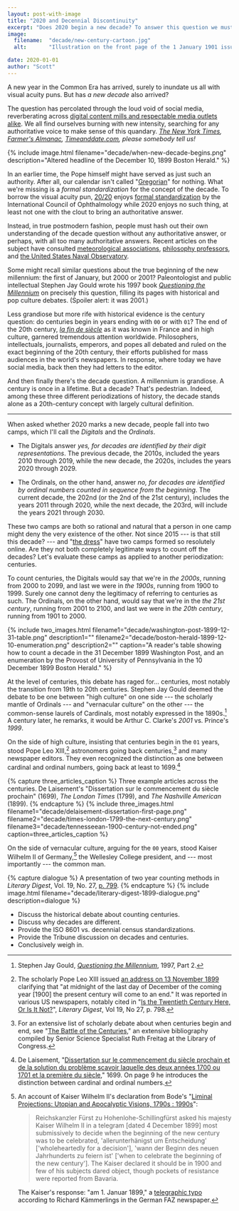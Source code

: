```yaml
---
layout: post-with-image
title: "2020 and Decennial Discontinuity"
excerpt: "Does 2020 begin a new decade? To answer this question we must consult the pope, the Czar, the Kaiser, the census, and ISO 8601."
image:
  filename:  "decade/new-century-cartoon.jpg"
  alt:       "Illustration on the front page of the 1 January 1901 issue of The Washington Times."

date: 2020-01-01
author: "Scott"
---
```


A new year in the Common Era has arrived, surely to inundate us all with visual acuity puns. But has _a new decade_ also arrived?

The question has percolated through the loud void of social media, reverberating across [digital content mills and respectable media outlets alike](https://duckduckgo.com/?q=is+2020+a+new+decade&t=h_&ia=news). We all find ourselves burning with new intensity, searching for any authoritative voice to make sense of this quandary. _[The New York Times](https://www.nytimes.com/2019/11/28/us/what-is-decade.html), [Farmer's Almanac](https://www.farmersalmanac.com/new-decade-2020-or-2021-100900), [Timeanddate.com](https://www.timeanddate.com/calendar/decade.html), please somebody tell us!_

{% include image.html filename="decade/when-new-decade-begins.png" description="Altered headline of the December 10, 1899 Boston Herald." %}

In an earlier time, the Pope himself might have served as just such an authority. After all, our calendar isn't called "[Gregorian](https://en.wikipedia.org/wiki/Pope_Gregory_XIII)" for nothing. What we're missing is a _formal standardization_ for the concept of the decade. To borrow the visual acuity pun, [20/20](https://www.aoa.org/patients-and-public/eye-and-vision-problems/glossary-of-eye-and-vision-conditions/visual-acuity) enjoys [formal standardization](http://www.icoph.org/dynamic/attachments/resources/icovisualacuity1984.pdf) by the International Council of Ophthalmology while 2020 enjoys no such thing, at least not one with the clout to bring an authoritative answer.

Instead, in true postmodern fashion, people must hash out their own understanding of the decade question without any authoritative answer, or perhaps, with all too many authoritative answers. Recent articles on the subject have consulted [meteorological associations](https://www.forbes.com/sites/marshallshepherd/2020/01/01/is-2020-the-start-of-a-new-decadea-human-technical-and-climate-perspective/#18ed2fd3ee2f), [philosophy professors](https://www.usatoday.com/story/news/nation/2019/12/10/2020-start-new-decade-some-say-thats-not-until-2021/4366467002/), and [the United States Naval Observatory](https://www.nytimes.com/2019/11/28/us/what-is-decade.html).




Some might recall similar questions about the true beginning of the new millennium: the first of January, but 2000 or 2001? Paleontologist and public intellectual Stephen Jay Gould wrote his 1997 book _[Questioning the Millennium](https://www.hup.harvard.edu/catalog.php?isbn=9780674061644)_ on precisely this question, filling its pages with historical and pop culture debates. (Spoiler alert: it was 2001.)

Less grandiose but more rife with historical evidence is the century question: do centuries begin in years ending with `00` or with `01`? The end of the 20th century, _[la fin de siècle](https://en.wikipedia.org/wiki/Fin_de_si%C3%A8cle)_ as it was known in France and in high culture, garnered tremendous attention worldwide. Philosophers, intellectuals, journalists, emperors, and popes all debated and ruled on the exact beginning of the 20th century, their efforts published for mass audiences in the world's newspapers. In response, where today we have social media, back then they had letters to the editor.

And then finally there's the decade question. A millennium is grandiose. A century is once in a lifetime. But a decade? That's pedestrian. Indeed, among these three different periodizations of history, the decade stands alone as a 20th-century concept with largely cultural definition.



* * *

When asked whether 2020 marks a new decade, people fall into two camps, which I'll call the _Digitals_ and the _Ordinals_.

* The Digitals answer _yes, for decades are identified by their digit representations_. The previous decade, the 2010s, included the years 2010 through 2019, while the new decade, the 2020s, includes the years 2020 through 2029.

* The Ordinals, on the other hand, answer _no, for decades are identified by ordinal numbers counted in sequence from the beginning_. The current decade, the 202nd (or the 2nd of the 21st century), includes the years 2011 through 2020, while the next decade, the 203rd, will include the years 2021 through 2030.

These two camps are both so rational and natural that a person in one camp might deny the very existence of the other. Not since 2015 --- is that still this decade? --- and "[the dress](https://en.wikipedia.org/wiki/The_dress)" have two camps formed so resolutely online. Are they not both completely legitimate ways to count off the decades? Let's evaluate these camps as applied to another periodization: centuries.

To count centuries, the Digitals would say that we're in _the 2000s_, running from 2000 to 2099, and last we were in _the 1900s_, running from 1900 to 1999. Surely one cannot deny the legitimacy of referring to centuries as such. The Ordinals, on the other hand, would say that we're in the _the 21st century_, running from 2001 to 2100, and last we were in _the 20th century_, running from 1901 to 2000.

{% include two_images.html
	filename1="decade/washington-post-1899-12-31-table.png"
	description1=""
	filename2="decade/boston-herald-1899-12-10-enumeration.png"
	description2=""
	caption="A reader's table showing how to count a decade in the 31 December 1899 Washington Post, and an enumeration by the Provost of University of Pennsylvania in the 10 December 1899 Boston Herald." %}

At the level of centuries, this debate has raged for... centuries, most notably the transition from 19th to 20th centuries. Stephen Jay Gould deemed the debate to be one between "high culture" on one side --- the scholarly mantle of Ordinals --- and "vernacular culture" on the other --- the common-sense laurels of Cardinals, most notably expressed in the 1890s.[^gouldculture]
A century later, he remarks, it would be Arthur C. Clarke's _2001_ vs. Prince's _1999_.

On the side of high culture, insisting that centuries begin in the `01` years, stood Pope Leo XIII,[^popeaddress] astronomers going back centuries,[^loc] and many newspaper editors. They even recognized the distinction as one between cardinal and ordinal numbers, going back at least to 1699.[^delaisement]

{% capture three_articles_caption %}
Three example articles across the centuries. De Laisement's "Dissertation sur le commencement du siècle prochain" (1699), <em>The London Times</em> (1799), and <em>The Nashville American</em> (1899).
{% endcapture %}
{% include three_images.html filename1="decade/delaisement-dissertation-first-page.png" filename2="decade/times-london-1799-the-next-century.png" filename3="decade/tennesseean-1900-century-not-ended.png" caption=three_articles_caption %}

On the side of vernacular culture, arguing for the `00` years, stood Kaiser Wilhelm II of Germany,[^kaiser] the Wellesley College president, and --- most importantly --- the common man.






{% capture dialogue %}
A presentation of two year counting methods in <em>Literary Digest</em>, Vol. 19, No. 27, <a href="https://archive.org/details/literarydigest19newy/page/798" title="Literary Digest dialogue about counting years">p. 799</a>.
{% endcapture %}
{% include image.html filename="decade/literary-digest-1899-dialogue.png" description=dialogue %}


* Discuss the historical debate about counting centuries.
* Discuss why decades are different.
* Provide the ISO 8601 vs. decennial census standardizations.
* Provide the Tribune discussion on decades and centuries.
* Conclusively weigh in.


[^gouldculture]:
    Stephen Jay Gould, [_Questioning the Millennium_](https://www.hup.harvard.edu/catalog.php?isbn=9780674061644), 1997, Part 2. 

[^popeaddress]:
	The scholarly Pope Leo XIII issued [an address on 13 November 1899](https://books.google.com/books?id=JvrNAAAAMAAJ&pg=PA79&lpg=PA79&dq=%22cum+insuper+media+nocte+postremae+diei+mensis+Decembris%22&source=bl&ots=0mgwgee0Pc&sig=ACfU3U1EVivZRspzcdE8ODg6UelALL4faQ&hl=en&sa=X&ved=2ahUKEwj76JbWuOPmAhXExVkKHb68CAgQ6AEwAHoECAkQAQ#v=onepage&q=%22cum%20insuper%20media%20nocte%20postremae%20diei%20mensis%20Decembris%22&f=false) clarifying that "at midnight of the last day of December of the coming year [1900] the present century will come to an end." It was reported in various US newspapers, notably cited in "[Is the Twentieth Century Here, Or Is It Not?](https://archive.org/details/literarydigest19newy/page/798)", _Literary Digest_, Vol 19, No 27, p. 798.

[^loc]:
	For an extensive list of scholarly debate about when centuries begin and end, see "[The Battle of the Centuries](https://www.loc.gov/rr/scitech/battle.html)," an extensive bibliography compiled by Senior Science Specialist Ruth Freitag at the Library of Congress.

[^delaisement]:
	De Laisement, "[Dissertation sur le commencement du siècle prochain et de la solution du problème scavoir laquelle des deux années 1700 ou 1701 et la première du siècle](https://books.google.com/books?id=GmbIH1WTuTUC&pg=PP1&lpg=PP1&dq=%22Dissertation+sur+le+commencement+du+siecle+prochain%22&source=bl&ots=u-CigPTsTL&sig=ACfU3U0I1bJ0HGhVtqEd-xhAG9o85yXXnQ&hl=en&sa=X&ved=2ahUKEwiin6epzOfmAhXBqlkKHYSTCBwQ6AEwAHoECAgQAQ#v=onepage&q&f=false)," 1699. On page 9 he introduces the distinction between cardinal and ordinal numbers.

<!-- [^schwartz]:
	Schwartz, Hillel. "Fin-de-Siècle Fantasies." _The New Republic_, 30 July 1990, p. 24. An article featuring an extensive history, going back to biblical times, of cultural emphasis on centuries. -->

[^kaiser]:
	An account of Kaiser Wilhelm II's declaration from Bode's "[Liminal Projections: Utopian and Apocalyptic Visions, 1790s : 1990s](https://brill.com/view/book/edcoll/9789004333970/B9789004333970-s010.xml)":

	> Reichskanzler Fürst zu Hohenlohe-Schillingfürst asked his majesty Kaiser Wilhelm II in a
	> telegram [dated 4 December 1899] most submissively to decide when the beginning of the new
	> century was to be celebrated, 'allerunterhänigst um Entscheidung' ['wholeheartedly for a
	> decision'], 'wann der Beginn des neuen Jahrhunderts zu feiern ist' ['when to celebrate the
	> beginning of the new century']. The Kaiser declared it should be in 1900 and few of his
	> subjects dared object, though pockets of resistance were reported from Bavaria.
	
	The Kaiser's response: "am 1. Januar 1899," a [telegraphic typo](https://www.faz.net/aktuell/feuilleton/buecher/rezension-sachbuch-der-grosse-fruehjahrsputz-der-welt-11312316.html?printPagedArticle=true#pageIndex_2) according to Richard Kämmerlings in the German FAZ newspaper.

